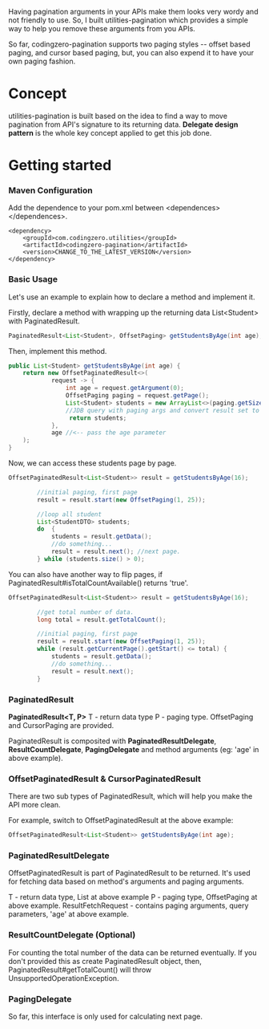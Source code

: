 Having pagination arguments in your APIs make them looks very wordy and not friendly to use. So, I built utilities-pagination which provides a simple way to help you remove these arguments from you APIs.

So far, codingzero-pagination supports two paging styles -- offset based paging, and cursor based paging, but, you can also expend it to have your own paging fashion.

# Concept
utilities-pagination is built based on the idea to find a way to move pagination from API's signature to its returning data. **Delegate design pattern** is the whole key concept applied to get this job done.

# Getting started

### Maven Configuration
Add the dependence to your pom.xml between \<dependences\>\</dependences\>.
```
<dependency>
    <groupId>com.codingzero.utilities</groupId>
    <artifactId>codingzero-pagination</artifactId>
    <version>CHANGE_TO_THE_LATEST_VERSION</version>
</dependency>
```
### Basic Usage
Let's use an example to explain how to declare a method and implement it.

Firstly, declare a method with wrapping up the returning data List\<Student\> with PaginatedResult.

```java
PaginatedResult<List<Student>, OffsetPaging> getStudentsByAge(int age);
```

Then, implement this method.
```java
public List<Student> getStudentsByAge(int age) {
    return new OffsetPaginatedResult<>(
            request -> {
                int age = request.getArgument(0);
                OffsetPaging paging = request.getPage();
                List<Student> students = new ArrayList<>(paging.getSize());
                //JDB query with paging args and convert result set to Student list
                 return students;
            },
            age //<-- pass the age parameter
    );
}
```
Now, we can access these students page by page.

```java
OffsetPaginatedResult<List<Student>> result = getStudentsByAge(16);

        //initial paging, first page
        result = result.start(new OffsetPaging(1, 25));

        //loop all student
        List<StudentDTO> students;
        do  {
            students = result.getData();
            //do something...
            result = result.next(); //next page.
        } while (students.size() > 0);
```

You can also have another way to flip pages, if PaginatedResult#isTotalCountAvailable() returns 'true'.

```java
OffsetPaginatedResult<List<Student>> result = getStudentsByAge(16);

        //get total number of data.
        long total = result.getTotalCount();

        //initial paging, first page
        result = result.start(new OffsetPaging(1, 25));
        while (result.getCurrentPage().getStart() <= total) {
            students = result.getData();
            //do something...
            result = result.next();
        }
```

### PaginatedResult
**PaginatedResult\<T, P\>**
T - return data type
P - paging type. OffsetPaging and CursorPaging are provided.

PaginatedResult is composited with **PaginatedResultDelegate**, **ResultCountDelegate**, **PagingDelegate** and method arguments (eg: 'age' in above example).

### OffsetPaginatedResult & CursorPaginatedResult
There are two sub types of PaginatedResult, which will help you make the API more clean.

For example, switch to OffsetPaginatedResult at the above example:
```java
OffsetPaginatedResult<List<Student>> getStudentsByAge(int age);
```

### PaginatedResultDelegate
OffsetPaginatedResult is part of PaginatedResult to be returned. It's used for fetching data based on method's arguments and paging arguments.

T - return data type, List<Student> at above example
P - paging type, OffsetPaging at above example.
ResultFetchRequest - contains paging arguments, query parameters, 'age' at above example.

### ResultCountDelegate (Optional)
For counting the total number of the data can be returned eventually. If you don't provided this as create PaginatedResult object, then, PaginatedResult#getTotalCount() will throw UnsupportedOperationException.

### PagingDelegate
So far, this interface is only used for calculating next page.